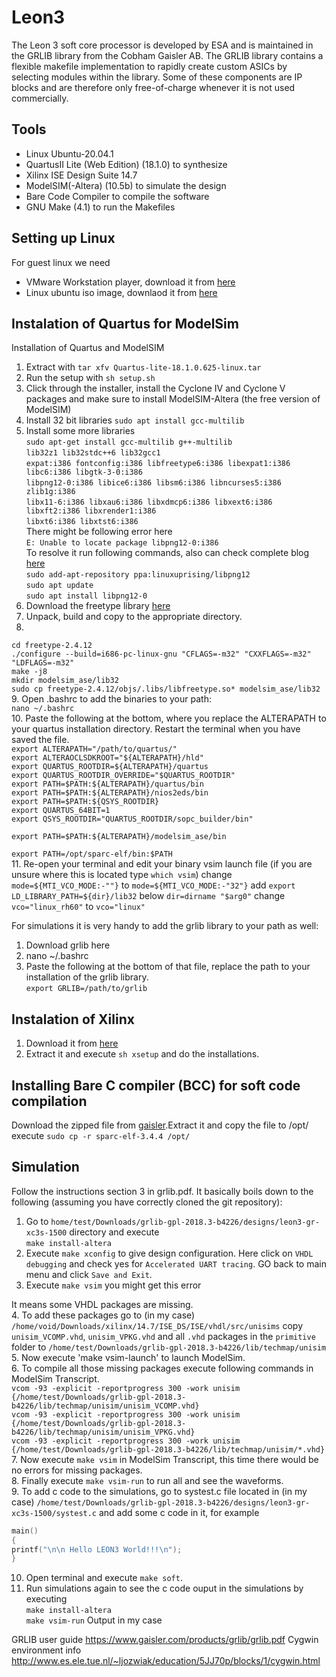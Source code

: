 # Leon3
The Leon 3 soft core processor is developed by ESA and is maintained in the GRLIB library from the Cobham Gaisler AB. The GRLIB library contains a flexible makefile implementation to rapidly create custom ASICs by selecting modules within the library. Some of these components are IP blocks and are therefore only free-of-charge whenever it is not used commercially.

## Tools
- Linux Ubuntu-20.04.1
- QuartusII Lite (Web Edition) (18.1.0) to synthesize
- Xilinx ISE Design Suite 14.7
- ModelSIM(-Altera) (10.5b) to simulate the design
- Bare Code Compiler to compile the software
- GNU Make (4.1) to run the Makefiles

## Setting up Linux
For guest linux we need

- VMware Workstation player, download it from [here](https://my.vmware.com/en/web/vmware/downloads/details?downloadGroup=PLAYER-1610&productId=1039&rPId=55792)
- Linux ubuntu iso image, downlaod it from [here](https://ubuntu.com/download/desktop) 

## Instalation of Quartus for ModelSim
Installation of Quartus and ModelSIM
1. Extract with `tar xfv Quartus-lite-18.1.0.625-linux.tar`
2. Run the setup with `sh setup.sh`  
3. Click through the installer, install the Cyclone IV and Cyclone V packages and make sure to install ModelSIM-Altera (the free version of ModelSIM)
4. Install 32 bit libraries `sudo apt install gcc-multilib`
5. Install some more libraries  
`sudo apt-get install gcc-multilib g++-multilib`  
`lib32z1 lib32stdc++6 lib32gcc1`  
`expat:i386 fontconfig:i386 libfreetype6:i386 libexpat1:i386 libc6:i386 libgtk-3-0:i386`  
`libpng12-0:i386 libice6:i386 libsm6:i386 libncurses5:i386 zlib1g:i386`  
`libx11-6:i386 libxau6:i386 libxdmcp6:i386 libxext6:i386 libxft2:i386 libxrender1:i386`  
`libxt6:i386 libxtst6:i386`  
There might be following error here  
`E: Unable to locate package libpng12-0:i386`  
To resolve it run following commands, also can check complete blog [here](https://www.linuxuprising.com/2018/05/fix-libpng12-0-missing-in-ubuntu-1804.html)  
`sudo add-apt-repository ppa:linuxuprising/libpng12`    
`sudo apt update`    
`sudo apt install libpng12-0`  
6. Download the freetype library [here](http://download.savannah.gnu.org/releases/freetype/freetype-2.4.12.tar.bz2)  
7. Unpack, build and copy to the appropriate directory.
8. 
`cd freetype-2.4.12`    
`./configure --build=i686-pc-linux-gnu "CFLAGS=-m32" "CXXFLAGS=-m32" "LDFLAGS=-m32"`  
`make -j8`  
`mkdir modelsim_ase/lib32`  
`sudo cp freetype-2.4.12/objs/.libs/libfreetype.so* modelsim_ase/lib32`  
 9. Open .bashrc to add the binaries to your path:  
`nano ~/.bashrc`  
 10. Paste the following at the bottom, where you replace the ALTERAPATH to your quartus installation directory. Restart the terminal when you have saved the file.  
`export ALTERAPATH="/path/to/quartus/"`  
`export ALTERAOCLSDKROOT="${ALTERAPATH}/hld"`  
`export QUARTUS_ROOTDIR=${ALTERAPATH}/quartus`  
`export QUARTUS_ROOTDIR_OVERRIDE="$QUARTUS_ROOTDIR"`  
`export PATH=$PATH:${ALTERAPATH}/quartus/bin`  
`export PATH=$PATH:${ALTERAPATH}/nios2eds/bin`  
`export PATH=$PATH:${QSYS_ROOTDIR}`  
`export QUARTUS_64BIT=1`  
`export QSYS_ROOTDIR="QUARTUS_ROOTDIR/sopc_builder/bin"`  
 
`export PATH=$PATH:${ALTERAPATH}/modelsim_ase/bin`  

`export PATH=/opt/sparc-elf/bin:$PATH`   
11. Re-open your terminal and edit your binary vsim launch file (if you are unsure where this is located type `which vsim`)
change `mode=${MTI_VCO_MODE:-""}` to `mode=${MTI_VCO_MODE:-"32"}` add `export LD_LIBRARY_PATH=${dir}/lib32` below `dir=dirname "$arg0"` change `vco="linux_rh60"` to `vco="linux"`

For simulations it is very handy to add the grlib library to your path as well:

 1. Download grlib here
 2. nano ~/.bashrc
 3. Paste the following at the bottom of that file, replace the path to your installation of the grlib library.  
 `export GRLIB=/path/to/grlib`

## Instalation of Xilinx
1. Download it from [here](https://thepiratebay.org/description.php?id=7421507)
2. Extract it and execute `sh xsetup` and do the installations.

## Installing Bare C compiler (BCC) for soft code compilation
Download the zipped file from [gaisler](https://www.gaisler.com/anonftp/bcc/bin/linux/).Extract it and copy the file to /opt/ execute `sudo cp -r sparc-elf-3.4.4 /opt/`

## Simulation
Follow the instructions section 3 in grlib.pdf. It basically boils down to the following (assuming you have correctly cloned the git repository):

1. Go to `home/test/Downloads/grlib-gpl-2018.3-b4226/designs/leon3-gr-xc3s-1500` directory and execute  
`make install-altera`  
2. Execute `make xconfig` to give design configuration. Here click on `VHDL debugging` and check yes for `Accelerated UART tracing`. GO back to main menu and click `Save and Exit`.
3. Execute `make vsim` you might get this error  
  

It means some VHDL packages are missing.  
4. To add these packages go to (in my case) `/home/void/Downloads/xilinx/14.7/ISE_DS/ISE/vhdl/src/unisims` copy `unisim_VCOMP.vhd`, `unisim_VPKG.vhd` and all `.vhd` packages in the `primitive` folder to `/home/test/Downloads/grlib-gpl-2018.3-b4226/lib/techmap/unisim`  
5. Now execute 'make vsim-launch' to launch ModelSim.  
6. To compile all those missing packages execute following commands in ModelSim Transcript.  
   `vcom -93 -explicit -reportprogress 300 -work unisim {/home/test/Downloads/grlib-gpl-2018.3-b4226/lib/techmap/unisim/unisim_VCOMP.vhd}`  
   `vcom -93 -explicit -reportprogress 300 -work unisim {/home/test/Downloads/grlib-gpl-2018.3-b4226/lib/techmap/unisim/unisim_VPKG.vhd}`  
   `vcom -93 -explicit -reportprogress 300 -work unisim {/home/test/Downloads/grlib-gpl-2018.3-b4226/lib/techmap/unisim/*.vhd}`  
7. Now execute `make vsim` in ModelSim Transcript, this time there would be no errors for missing packages.  
8. Finally execute `make vsim-run` to run all and see the waveforms.  
9. To add c code to the simulations, go to systest.c file located in (in my case) `/home/test/Downloads/grlib-gpl-2018.3-b4226/designs/leon3-gr-xc3s-1500/systest.c` and add some c code in it, for example
  ``` c++
  main()
{
printf("\n\n Hello LEON3 World!!!\n");
}
```
10. Open terminal and execute `make soft`.  
11. Run simulations again to see the c code ouput in the simulations by executing  
  `make install-altera`  
  `make vsim-run`
Output in my case



GRLIB user guide https://www.gaisler.com/products/grlib/grlib.pdf
Cygwin environment info
http://www.es.ele.tue.nl/~ljozwiak/education/5JJ70p/blocks/1/cygwin.html
